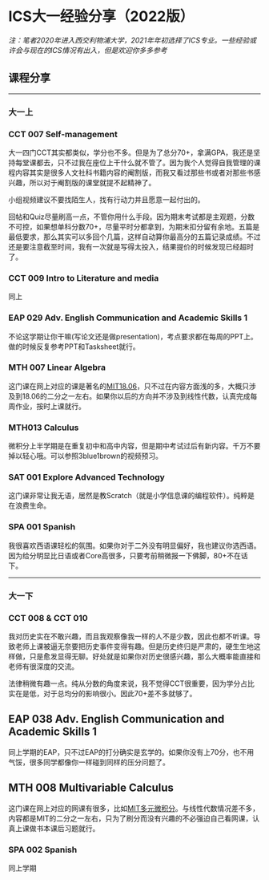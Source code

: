 # ICS大一经验分享（2022版）
*注：笔者2020年进入西交利物浦大学，2021年年初选择了ICS专业。一些经验或许会与现在的ICS情况有出入，但是欢迎你多多参考*
## 课程分享

***

### 大一上

### CCT 007 Self-management

大一四门CCT其实都类似，学分也不多。但是为了总分70+，拿满GPA，我还是坚持每堂课都去，只不过我在座位上干什么就不管了。因为我个人觉得自我管理的课程内容其实是很多人文社科书籍内容的阉割版，而我又看过那些书或者对那些书感兴趣，所以对于阉割版的课堂就提不起精神了。

小组视频建议不要找陌生人，找有行动力并且愿意一起付出的。

回帖和Quiz尽量刷高一点，不管你用什么手段。因为期末考试都是主观题，分数不可控，如果想单科分数70+，尽量平时分都拿到，为期末扣分留有余地。五篇是最低要求，那么其实可以多回个几篇，这样自动算你最高分的五篇记录成绩。不过还是要注意截至时间，我有一次就是写得太投入，结果提价的时候发现已经超时了。

### CCT 009 Intro to Literature and media

同上

### EAP 029 Adv. English Communication and Academic Skills 1

不论这学期让你干嘛(写论文还是做presentation)，考点要求都在每周的PPT上。做的时候反复参考PPT和Tasksheet就行。

### MTH 007 Linear Algebra

这门课在网上对应的课是著名的[MIT18.06](https://www.bilibili.com/video/BV16Z4y1U7oU)，只不过在内容方面浅的多，大概只涉及到18.06的二分之一左右。如果你以后的方向并不涉及到线性代数，认真完成每周作业，按时上课就行。

### MTH013 Calculus

微积分上半学期是在重复初中和高中内容，但是期中考试过后有新内容。千万不要掉以轻心哦。可以参照3blue1brown的视频预习。

### SAT 001 Explore Advanced Technology

这门课非常让我无语，居然是教Scratch（就是小学信息课的编程软件）。纯粹是在浪费生命。

### SPA 001 Spanish

我很喜欢西语课轻松的氛围。如果你对于二外没有明显偏好，我也建议你选西语。因为给分明显比日语或者Core高很多，只要考前稍微报一下佛脚，80+不在话下。

***

### 大一下

### CCT 008 & CCT 010

我对历史实在不敢兴趣，而且我观察像我一样的人不是少数，因此也都不听课。导致老师上课被逼无奈要把历史事件变得有趣。但是历史终归是严肃的，硬生生地这样做，只是愈发显得无聊。好处就是如果你对历史很感兴趣，那么大概率能直接和老师有很深度的交流。

法律稍微有趣一点。纯从分数的角度来说，我不觉得CCT很重要，因为学分占比实在是低，对于总均分的影响很小。因此70+差不多就够了。

## EAP 038 Adv. English Communication and Academic Skills 1

同上学期的EAP，只不过EAP的打分确实是玄学的。如果你没有上70分，也不用气馁，很多同学都像你一样碰到同样的压分问题了。

## MTH 008 Multivariable Calculus

这门课在网上对应的网课有很多，比如[MIT多元微积分](https://www.bilibili.com/video/BV1P4411v7BP)。与线性代数情况差不多，内容都是MIT的二分之一左右，只为了刷分而没有兴趣的不必强迫自己看网课，认真上课做书本课后习题就行。

### SPA 002 Spanish

同上学期

